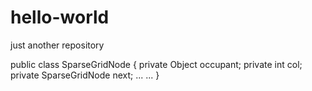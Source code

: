# hello-world
just another repository




public class SparseGridNode
{
    private Object occupant;
    private int col;
    private SparseGridNode next;
    ... ...
}
